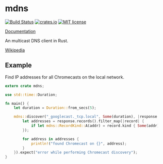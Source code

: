 # mdns

[![Build Status](https://travis-ci.org/dylanmckay/mdns.svg?branch=master)](https://travis-ci.org/dylanmckay/mdns)
[![crates.io](https://img.shields.io/crates/v/mdns.svg)](https://crates.io/crates/mdns)
[![MIT license](https://img.shields.io/github/license/mashape/apistatus.svg)]()

[Documentation](https://docs.rs/mdns)

An multicast DNS client in Rust.

[Wikipedia](https://en.wikipedia.org/wiki/Multicast_DNS)

## Example

Find IP addresses for all Chromecasts on the local network.

```rust
extern crate mdns;

use std::time::Duration;

fn main() {
    let duration = Duration::from_secs(5);

    mdns::discover("_googlecast._tcp.local", Some(duration), |response| {
        let addresses = response.records().filter_map(|record| {
            if let mdns::RecordKind::A(addr) = record.kind { Some(addr) } else { None }
        });

        for address in addresses {
            println!("found Chromecast on {}", address);
        }
    }).expect("error while performing Chromecast discovery");
}
```
